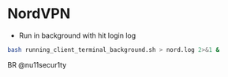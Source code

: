 # NordVPN
- Run in background with hit login log 
```bash 
bash running_client_terminal_background.sh > nord.log 2>&1 &
```
BR @nu11secur1ty
